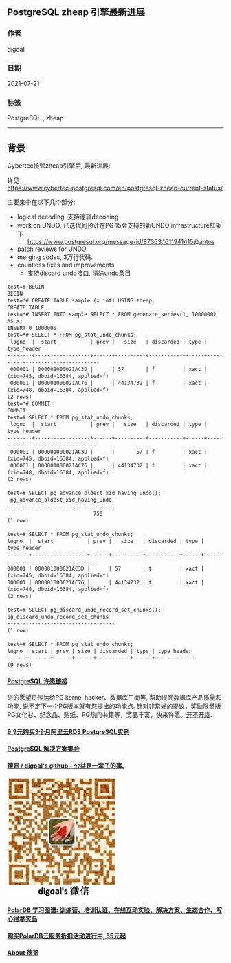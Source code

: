 ## PostgreSQL zheap 引擎最新进展  
  
### 作者  
digoal  
  
### 日期  
2021-07-21   
  
### 标签  
PostgreSQL , zheap   
  
----  
  
## 背景  
Cybertec接管zheap引擎后, 最新进展:   
  
详见  
https://www.cybertec-postgresql.com/en/postgresql-zheap-current-status/  
  
主要集中在以下几个部分:  
- logical decoding, 支持逻辑decoding  
- work on UNDO, 已迭代到预计在PG 15会支持的新UNDO infrastructure框架下  
    - https://www.postgresql.org/message-id/87363.1611941415@antos  
- patch reviews for UNDO  
- merging codes, 3万行代码.  
- countless fixes and improvements  
    - 支持discard undo接口, 清除undo条目  
  
```  
test=# BEGIN  
BEGIN  
test=*# CREATE TABLE sample (x int) USING zheap;  
CREATE TABLE  
test=*# INSERT INTO sample SELECT * FROM generate_series(1, 1000000) AS x;  
INSERT 0 1000000  
test=*# SELECT * FROM pg_stat_undo_chunks;  
 logno  |  start           | prev |   size   | discarded | type |  type_header   
--------+------------------+------+----------+-----------+------+-----------------------------------  
 000001 | 000001000021AC3D |      | 57       | f         | xact | (xid=745, dboid=16384, applied=f)  
 000001 | 000001000021AC76 |      | 44134732 | f         | xact | (xid=748, dboid=16384, applied=f)  
(2 rows)  
test=*# COMMIT;  
COMMIT  
test=# SELECT * FROM pg_stat_undo_chunks;  
 logno  |  start           | prev |   size   | discarded | type |  type_header   
--------+------------------+------+----------+-----------+------+-----------------------------------  
 000001 | 000001000021AC3D |      |       57 | f         | xact | (xid=745, dboid=16384, applied=f)  
 000001 | 000001000021AC76 |      | 44134732 | f         | xact | (xid=748, dboid=16384, applied=f)  
(2 rows)  
  
test=# SELECT pg_advance_oldest_xid_having_undo();  
 pg_advance_oldest_xid_having_undo  
-----------------------------------  
                            750  
(1 row)  
   
test=# SELECT * FROM pg_stat_undo_chunks;  
logno  |  start           | prev |   size   | discarded | type |        type_header  
-------+------------------+------+----------+-----------+------+-----------------------------------  
000001 | 000001000021AC3D |      | 57       | t         | xact | (xid=745, dboid=16384, applied=f)  
000001 | 000001000021AC76 |      | 44134732 | t         | xact | (xid=748, dboid=16384, applied=f)  
(2 rows)  
   
test=# SELECT pg_discard_undo_record_set_chunks();  
pg_discard_undo_record_set_chunks  
-----------------------------------  
(1 row)  
   
test=# SELECT * FROM pg_stat_undo_chunks;  
logno | start | prev | size | discarded | type | type_header  
------+-------+------+------+-----------+------+-------------  
(0 rows)  
```  
    
  
#### [PostgreSQL 许愿链接](https://github.com/digoal/blog/issues/76 "269ac3d1c492e938c0191101c7238216")
您的愿望将传达给PG kernel hacker、数据库厂商等, 帮助提高数据库产品质量和功能, 说不定下一个PG版本就有您提出的功能点. 针对非常好的提议，奖励限量版PG文化衫、纪念品、贴纸、PG热门书籍等，奖品丰富，快来许愿。[开不开森](https://github.com/digoal/blog/issues/76 "269ac3d1c492e938c0191101c7238216").  
  
  
#### [9.9元购买3个月阿里云RDS PostgreSQL实例](https://www.aliyun.com/database/postgresqlactivity "57258f76c37864c6e6d23383d05714ea")
  
  
#### [PostgreSQL 解决方案集合](https://yq.aliyun.com/topic/118 "40cff096e9ed7122c512b35d8561d9c8")
  
  
#### [德哥 / digoal's github - 公益是一辈子的事.](https://github.com/digoal/blog/blob/master/README.md "22709685feb7cab07d30f30387f0a9ae")
  
  
![digoal's wechat](../pic/digoal_weixin.jpg "f7ad92eeba24523fd47a6e1a0e691b59")
  
  
#### [PolarDB 学习图谱: 训练营、培训认证、在线互动实验、解决方案、生态合作、写心得拿奖品](https://www.aliyun.com/database/openpolardb/activity "8642f60e04ed0c814bf9cb9677976bd4")
  
  
#### [购买PolarDB云服务折扣活动进行中, 55元起](https://www.aliyun.com/activity/new/polardb-yunparter?userCode=bsb3t4al "e0495c413bedacabb75ff1e880be465a")
  
  
#### [About 德哥](https://github.com/digoal/blog/blob/master/me/readme.md "a37735981e7704886ffd590565582dd0")
  
